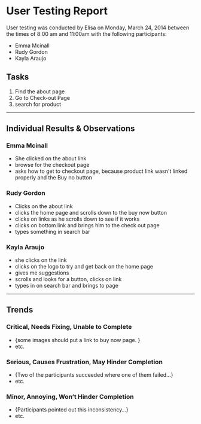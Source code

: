 # User Testing Report

User testing was conducted by Elisa on Monday, March 24, 2014 between the times of 8:00 am and 11:00am with the following participants:

- Emma Mcinall
- Rudy Gordon
- Kayla Araujo

## Tasks

1. Find the about page
2. Go to Check-out Page
3. search for product

---

## Individual Results & Observations

### Emma Mcinall

- She clicked on the about link
- browse for the checkout page
- asks how to get to checkout page, because product link wasn't linked properly and the Buy no button


### Rudy Gordon

- Clicks on the about link
- clicks the home page and scrolls down to the buy now button
- clicks on links as he scrolls down to see if it works
- clicks on bottom link and brings him to the check out page
- types something in search bar


### Kayla Araujo

- she clicks on the link
- clicks on the logo to try and get back on the home page
- gives me suggestions
- scrolls and looks for a button, clicks on link
- types in on search bar and brings to page

---

## Trends

### Critical, Needs Fixing, Unable to Complete

- {some images should put a link to buy now page. }
- etc.

### Serious, Causes Frustration, May Hinder Completion

- {Two of the participants succeeded where one of them failed…}
- etc.

### Minor, Annoying, Won’t Hinder Completion

- {Participants pointed out this inconsistency…}
- etc.
